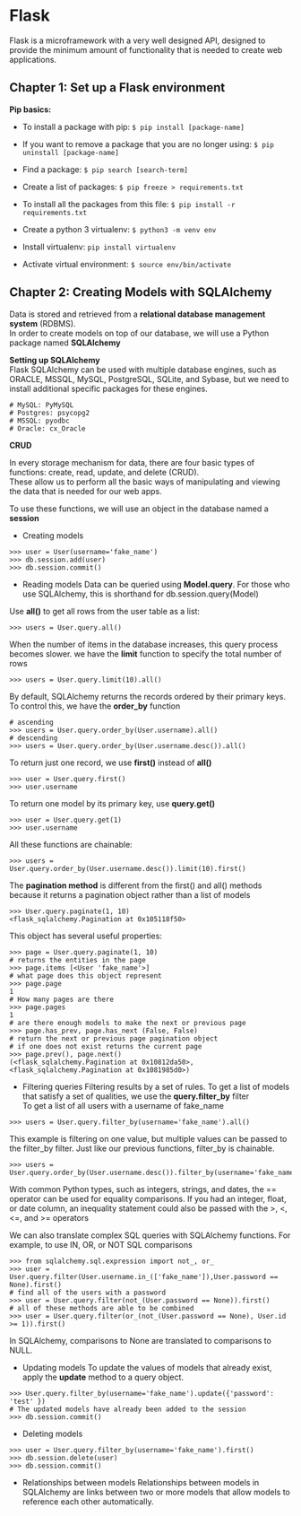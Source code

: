 
# Flask

Flask is a microframework with a very well designed API, designed to provide the minimum amount of functionality that is needed to create web applications.



## Chapter 1: Set up a Flask environment

**Pip basics:**  
- To install a package with pip: ```$ pip install [package-name]```

- If you want to remove a package that you are no longer using: ```$ pip uninstall [package-name]```

- Find a package: ```$ pip search [search-term]```

- Create a list of packages: ```$ pip freeze > requirements.txt ```

- To install all the packages from this file: ```$ pip install -r requirements.txt ```

- Create a python 3 virtualenv: ```$ python3 -m venv env```

- Install virtualenv: ```pip install virtualenv ```

- Activate virtual environment: ```$ source env/bin/activate ``` 

## Chapter 2: Creating Models with SQLAlchemy

Data is stored and retrieved from a **relational database management system** (RDBMS).  
In order to create models on top of our database, we will use a Python package named **SQLAlchemy**

**Setting up SQLAlchemy**  
Flask SQLAlchemy can be used with multiple database engines, such as ORACLE, MSSQL, MySQL, PostgreSQL, SQLite, and Sybase, but we need to install additional specific packages for these engines. 
```
# MySQL: PyMySQL
# Postgres: psycopg2
# MSSQL: pyodbc
# Oracle: cx_Oracle 
``` 

**CRUD**

In every storage mechanism for data, there are four basic types of functions: create, read, update, and delete (CRUD).  
These allow us to perform all the basic ways of manipulating and viewing the data that is needed for our web apps.

To use these functions, we will use an object in the database named a **session**

- Creating models 
```
>>> user = User(username='fake_name')
>>> db.session.add(user)
>>> db.session.commit() 
```
- Reading models 
Data can be queried using **Model.query**. For those who use SQLAlchemy, this is shorthand for db.session.query(Model)  

Use **all()** to get all rows from the user table as a list:
```
>>> users = User.query.all()
``` 

When the number of items in the database increases, this query process becomes slower.
we have the **limit** function to specify the total number of rows
```
>>> users = User.query.limit(10).all()
```
By default, SQLAlchemy returns the records ordered by their primary keys. To control this, we have the **order_by** function
```
# ascending
>>> users = User.query.order_by(User.username).all()
# descending
>>> users = User.query.order_by(User.username.desc()).all() 
``` 

To return just one record, we use **first()** instead of **all()**
```
>>> user = User.query.first() 
>>> user.username 
```

To return one model by its primary key, use **query.get()**
```
>>> user = User.query.get(1) 
>>> user.username 
```

All these functions are chainable:
```
>>> users = User.query.order_by(User.username.desc()).limit(10).first() 
```

The **pagination method** is different from the first() and all() methods because it returns a pagination object rather than a list of models
```
>>> User.query.paginate(1, 10) 
<flask_sqlalchemy.Pagination at 0x105118f50>
```

This object has several useful properties:
```
>>> page = User.query.paginate(1, 10) 
# returns the entities in the page 
>>> page.items [<User 'fake_name'>] 
# what page does this object represent 
>>> page.page 
1 
# How many pages are there 
>>> page.pages 
1 
# are there enough models to make the next or previous page 
>>> page.has_prev, page.has_next (False, False) 
# return the next or previous page pagination object 
# if one does not exist returns the current page 
>>> page.prev(), page.next() 
(<flask_sqlalchemy.Pagination at 0x10812da50>, <flask_sqlalchemy.Pagination at 0x1081985d0>) 
```

- Filtering queries 
Filtering results by a set of rules. To get a list of models that satisfy a set of qualities, we use the **query.filter_by** filter  
To get a list of all users with a username of fake_name
```
>>> users = User.query.filter_by(username='fake_name').all()
```

This example is filtering on one value, but multiple values can be passed to the filter_by filter. Just like our previous functions, filter_by is chainable.
```
>>> users = User.query.order_by(User.username.desc()).filter_by(username='fake_name').limit(2).all() 
```
With common Python types, such as integers, strings, and dates, the == operator can be used for equality comparisons. If you had an integer, float, or date column, an inequality statement could also be passed with the >, <, <=, and >= operators

We can also translate complex SQL queries with SQLAlchemy functions. For example, to use IN, OR, or NOT SQL comparisons
```
>>> from sqlalchemy.sql.expression import not_, or_
>>> user = User.query.filter(User.username.in_(['fake_name']),User.password == None).first()
# find all of the users with a password
>>> user = User.query.filter(not_(User.password == None)).first()
# all of these methods are able to be combined
>>> user = User.query.filter(or_(not_(User.password == None), User.id >= 1)).first() 
```
In SQLAlchemy, comparisons to None are translated to comparisons to NULL.

- Updating models 
To update the values of models that already exist, apply the **update** method to a query object.
```
>>> User.query.filter_by(username='fake_name').update({'password': 'test' }) 
# The updated models have already been added to the session 
>>> db.session.commit()
```

- Deleting models 
```
>>> user = User.query.filter_by(username='fake_name').first() 
>>> db.session.delete(user) 
>>> db.session.commit() 
```

- Relationships between models
Relationships between models in SQLAlchemy are links between two or more models that allow models to reference each other automatically.
 